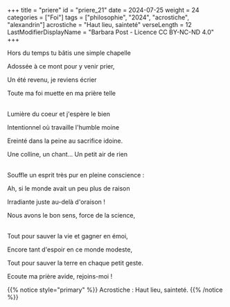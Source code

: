 +++
title = "priere"
id = "priere_21"
date = 2024-07-25
weight = 24
categories = ["Foi"]
tags = ["philosophie", "2024", "acrostiche", "alexandrin"]
acrostiche = "Haut lieu, sainteté"
verseLength = 12
LastModifierDisplayName = "Barbara Post - Licence CC BY-NC-ND 4.0"
+++

Hors du temps tu bâtis une simple chapelle

Adossée à ce mont pour y venir prier,

Un été revenu, je reviens écrier

Toute ma foi muette en ma prière telle

 \
Lumière du coeur et j'espère le bien

Intentionnel où travaille l'humble moine

Ereinté dans la peine au sacrifice idoine.

Une colline, un chant... Un petit air de rien

 \
Souffle un esprit très pur en pleine conscience :

Ah, si le monde avait un peu plus de raison

Irradiante juste au-delà d'oraison !

Nous avons le bon sens, force de la science,

 \
Tout pour sauver la vie et gagner en émoi,

Encore tant d'espoir en ce monde modeste,

Tout pour sauver la terre en chaque petit geste.

Ecoute ma prière avide, rejoins-moi !

{{% notice style="primary" %}}
Acrostiche : Haut lieu, sainteté.
{{% /notice %}}
